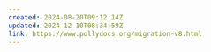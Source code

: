 ```yaml
---
created: 2024-08-20T09:12:14Z
updated: 2024-12-10T08:34:59Z
link: https://www.pollydocs.org/migration-v8.html
---
```

